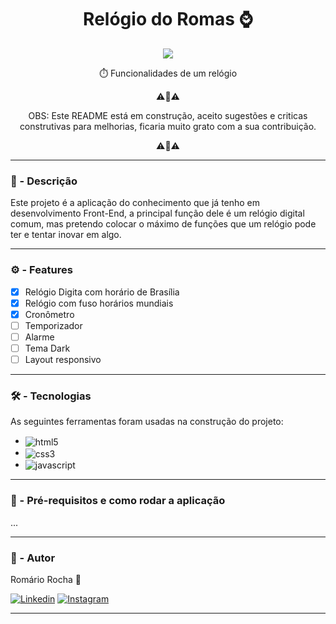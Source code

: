 <h1 align="center"> Relógio do Romas ⌚ </h1>

<p align="center">
<img src="http://img.shields.io/static/v1?label=STATUS&message=EM%20DESENVOLVIMENTO&color=GREEN&style=for-the-badge"/>
</p>

<p align="center"> ⏱️ Funcionalidades de um relógio </p>
<p align="center">⚠️📢⚠️</p>
<p align="center">OBS: Este README está em construção, aceito sugestões e criticas construtivas para melhorias, ficaria muito grato com a sua contribuição.</p>
<p align="center">⚠️📢⚠️</p>

---


### 📝 - Descrição
Este projeto é a aplicação do conhecimento que já tenho em desenvolvimento Front-End,
a principal função dele é um relógio digital comum, mas pretendo colocar o máximo de funções que um relógio pode ter e tentar inovar em algo.

---


### ⚙️ -  Features

- [x] Relógio Digita com horário de Brasília
- [x] Relógio com fuso horários mundiais
- [x] Cronômetro
- [ ] Temporizador
- [ ] Alarme
- [ ] Tema Dark
- [ ] Layout responsivo

---


### 🛠️ - Tecnologias

As seguintes ferramentas foram usadas na construção do projeto:
 - <img align="center" alt="html5" src="https://img.shields.io/badge/HTML5-E34F26?style=for-the-badge&logo=html5&logoColor=white"/>
 - <img align="center" alt="css3" src="https://img.shields.io/badge/CSS3-1572B6?style=for-the-badge&logo=css3&logoColor=white"/>
 - <img align="center" alt="javascript" src="https://img.shields.io/badge/JavaScript-F7DF1E?style=for-the-badge&logo=javascript&logoColor=black"/>
 
---
 
 
### 🔧 - Pré-requisitos e como rodar a aplicação
...

---


### 🧑 - Autor

Romário Rocha 🚀

[![Linkedin](https://img.shields.io/badge/LinkedIn-0077B5?style=for-the-badge&logo=linkedin&logoColor=white)](https://www.linkedin.com/in/rom%C3%A1rio-da-silva-rocha-82315b94/)
[![Instagram](https://img.shields.io/badge/Instagram-E4405F?style=for-the-badge&logo=instagram&logoColor=white)](https://www.instagram.com/romas0.0/)

---
